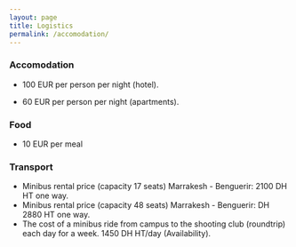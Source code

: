 ```yaml
---
layout: page
title: Logistics
permalink: /accomodation/
---
```

### Accomodation
* 100 EUR per person per night (hotel).

* 60 EUR per person per night (apartments).

### Food
* 10 EUR per meal

### Transport 
* Minibus rental price (capacity 17 seats) Marrakesh - Benguerir: 2100 DH HT one way.
* Minibus rental price (capacity 48 seats) Marrakesh - Benguerir: DH 2880 HT one way.
* The cost of a minibus ride from campus to the shooting club (roundtrip) each day for a week. 1450 DH HT/day (Availability).